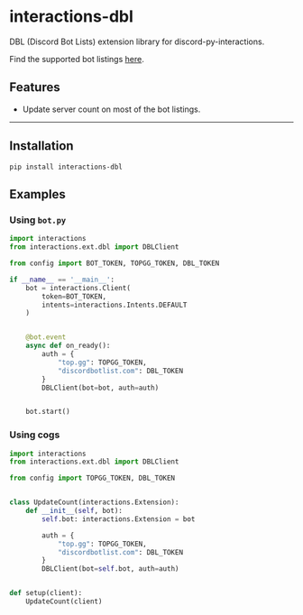 # interactions-dbl

DBL (Discord Bot Lists) extension library for discord-py-interactions.

Find the supported bot listings [here](https://botblock.org/lists).

## Features

- Update server count on most of the bot listings.

---

## Installation

```Shell
pip install interactions-dbl
```

## Examples

### Using `bot.py`

```python
import interactions
from interactions.ext.dbl import DBLClient

from config import BOT_TOKEN, TOPGG_TOKEN, DBL_TOKEN

if __name__ == '__main__':
    bot = interactions.Client(
        token=BOT_TOKEN,
        intents=interactions.Intents.DEFAULT
    )


    @bot.event
    async def on_ready():
        auth = {
            "top.gg": TOPGG_TOKEN,
            "discordbotlist.com": DBL_TOKEN
        }
        DBLClient(bot=bot, auth=auth)


    bot.start()
```

### Using cogs

```python
import interactions
from interactions.ext.dbl import DBLClient

from config import TOPGG_TOKEN, DBL_TOKEN


class UpdateCount(interactions.Extension):
    def __init__(self, bot):
        self.bot: interactions.Extension = bot

        auth = {
            "top.gg": TOPGG_TOKEN,
            "discordbotlist.com": DBL_TOKEN
        }
        DBLClient(bot=self.bot, auth=auth)


def setup(client):
    UpdateCount(client)
```
